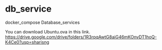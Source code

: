 # db_service
 docker_compose     Database_services



You can download Ubuntu.ova in this link.
https://drive.google.com/drive/folders/1R3rpqAwtG8aiG46mKOnvDT1hoQ-K4Ce0?usp=sharisng
